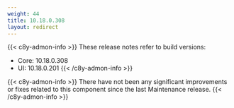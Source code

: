 ```yaml
---
weight: 44
title: 10.18.0.308
layout: redirect
---
```


{{< c8y-admon-info >}}
These release notes refer to build versions:
- Core: 10.18.0.308
- UI: 10.18.0.201
{{< /c8y-admon-info >}}

{{< c8y-admon-info >}}
There have not been any significant improvements or fixes related to this component since the last Maintenance release.
{{< /c8y-admon-info >}}
